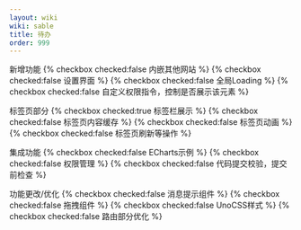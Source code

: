 ```yaml
---
layout: wiki
wiki: sable
title: 待办
order: 999
---
```


新增功能
{% checkbox checked:false 内嵌其他网站 %}
{% checkbox checked:false 设置界面 %}
{% checkbox checked:false 全局Loading %}
{% checkbox checked:false 自定义权限指令，控制是否展示该元素 %}

标签页部分
{% checkbox checked:true 标签栏展示 %}
{% checkbox checked:false 标签页内容缓存 %}
{% checkbox checked:false 标签页动画 %}
{% checkbox checked:false 标签页刷新等操作 %}

集成功能
{% checkbox checked:false ECharts示例 %}
{% checkbox checked:false 权限管理 %}
{% checkbox checked:false 代码提交校验，提交前检查 %}

功能更改/优化
{% checkbox checked:false 消息提示组件 %}
{% checkbox checked:false 拖拽组件 %}
{% checkbox checked:false UnoCSS样式 %}
{% checkbox checked:false 路由部分优化 %}

